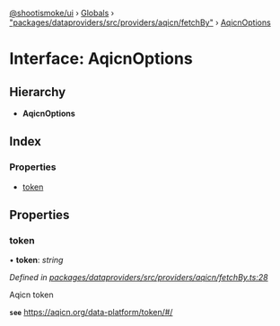 [@shootismoke/ui](../README.md) › [Globals](../globals.md) › ["packages/dataproviders/src/providers/aqicn/fetchBy"](../modules/_packages_dataproviders_src_providers_aqicn_fetchby_.md) › [AqicnOptions](_packages_dataproviders_src_providers_aqicn_fetchby_.aqicnoptions.md)

# Interface: AqicnOptions

## Hierarchy

* **AqicnOptions**

## Index

### Properties

* [token](_packages_dataproviders_src_providers_aqicn_fetchby_.aqicnoptions.md#token)

## Properties

###  token

• **token**: *string*

*Defined in [packages/dataproviders/src/providers/aqicn/fetchBy.ts:28](https://github.com/shootismoke/common/blob/72777b1/packages/dataproviders/src/providers/aqicn/fetchBy.ts#L28)*

Aqicn token

**`see`** https://aqicn.org/data-platform/token/#/
